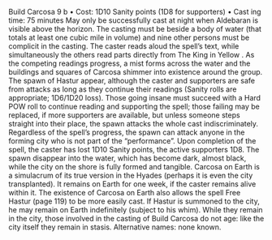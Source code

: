 Build Carcosa 9 b
• Cost:  1D10 Sanity points (1D8 for supporters)
•
 Cast
ing time: 75 minutes
May only be successfully cast at night when Aldebaran is 
visible above the horizon. The casting must be beside a 
body of water (that totals at least one cubic mile in volume) 
and nine other persons must be complicit in the casting. 
The caster reads aloud the spell’s text, while simultaneously 
the others read parts directly from The King in Yellow . As 
the competing readings progress, a mist forms across the 
water and the buildings and squares of Carcosa shimmer into existence around the group.
The spawn of Hastur appear, although the caster and 
supporters are safe from attacks as long as they continue 
their readings (Sanity rolls are appropriate; 1D6/1D20 
loss). Those going insane must succeed with a Hard POW 
roll to continue reading and supporting the spell; those 
failing may be replaced, if more supporters are available, 
but unless someone steps straight into their place, the 
spawn attacks the whole cast indiscriminately. Regardless 
of the spell’s progress, the spawn can attack anyone in the 
forming city who is not part of the “performance”.
Upon completion of the spell, the caster has lost 1D10 
Sanity points, the active supporters 1D8. The spawn 
disappear into the water, which has become dark, almost 
black, while the city on the shore is fully formed and tangible. 
Carcosa on Earth is a simulacrum of its true version in the 
Hyades (perhaps it is even the city transplanted). It remains 
on Earth for one week, if the caster remains alive within 
it. The existence of Carcosa on Earth also allows the spell 
Free Hastur (page 119)  to be more easily cast. If Hastur is 
summoned to the city, he may remain on Earth indefinitely 
(subject to his whim). While they remain in the city, those 
involved in the casting of Build Carcosa do not age: like the 
city itself they remain in stasis. 
Alternative names: none known.

